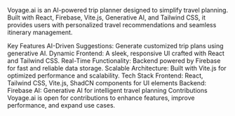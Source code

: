 Voyage.ai is an AI-powered trip planner designed to simplify travel planning. Built with React, Firebase, Vite.js, Generative AI, and Tailwind CSS, it provides users with personalized travel recommendations and seamless itinerary management.

Key Features AI-Driven Suggestions: Generate customized trip plans using generative AI. Dynamic Frontend: A sleek, responsive UI crafted with React and Tailwind CSS. Real-Time Functionality: Backend powered by Firebase for fast and reliable data storage. Scalable Architecture: Built with Vite.js for optimized performance and scalability. Tech Stack Frontend: React, Tailwind CSS, Vite.js, ShadCN components for UI elements Backend: Firebase AI: Generative AI for intelligent travel planning Contributions Voyage.ai is open for contributions to enhance features, improve performance, and expand use cases.
